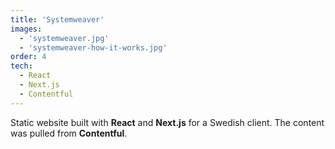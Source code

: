 ```yaml
---
title: 'Systemweaver'
images:
  - 'systemweaver.jpg'
  - 'systemweaver-how-it-works.jpg'
order: 4
tech:
  - React
  - Next.js
  - Contentful
---
```


Static website built with **React** and **Next.js** for a Swedish client. The content was pulled from **Contentful**.

